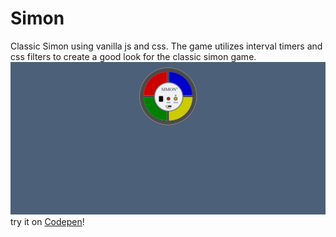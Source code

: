 # Simon
Classic Simon using vanilla js and css. The game utilizes interval timers and css filters to create a good look for the classic simon game.
![Image of simon]( ./thumbnail.png )
try it on [Codepen](https://codepen.io/Cyberputty/full/aqdOWy/)!
